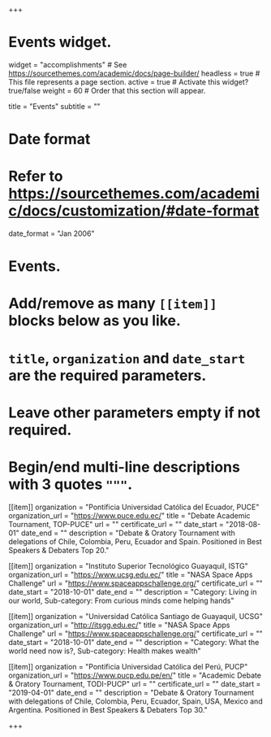+++
# Events widget.
widget = "accomplishments"  # See https://sourcethemes.com/academic/docs/page-builder/
headless = true  # This file represents a page section.
active = true  # Activate this widget? true/false
weight = 60  # Order that this section will appear.

title = "Events"
subtitle = ""

# Date format
#   Refer to https://sourcethemes.com/academic/docs/customization/#date-format
date_format = "Jan 2006"

# Events.
#   Add/remove as many `[[item]]` blocks below as you like.
#   `title`, `organization` and `date_start` are the required parameters.
#   Leave other parameters empty if not required.
#   Begin/end multi-line descriptions with 3 quotes `"""`.

[[item]]
  organization = "Pontificia Universidad Católica del Ecuador, PUCE"
  organization_url = "https://www.puce.edu.ec/"
  title = "Debate Academic Tournament, TOP-PUCE"
  url = ""
  certificate_url = ""
  date_start = "2018-08-01"
  date_end = ""
  description = "Debate & Oratory Tournament with delegations of Chile, Colombia, Peru, Ecuador and Spain. Positioned in Best Speakers & Debaters Top 20."

[[item]]
  organization = "Instituto Superior Tecnológico Guayaquil, ISTG"
  organization_url = "https://www.ucsg.edu.ec/"
  title = "NASA Space Apps Challenge"
  url = "https://www.spaceappschallenge.org/"
  certificate_url = ""
  date_start = "2018-10-01"
  date_end = ""
  description = "Category: Living in our world, Sub-category: From curious minds come helping hands"

[[item]]
  organization = "Universidad Católica Santiago de Guayaquil, UCSG"
  organization_url = "http://itsgg.edu.ec/"
  title = "NASA Space Apps Challenge"
  url = "https://www.spaceappschallenge.org/"
  certificate_url = ""
  date_start = "2018-10-01"
  date_end = ""
  description = "Category: What the world need now is?, Sub-category: Health makes wealth"
  
[[item]]
  organization = "Pontificia Universidad Católica del Perú, PUCP"
  organization_url = "https://www.pucp.edu.pe/en/"
  title = "Academic Debate & Oratory Tournament, TODI-PUCP"
  url = ""
  certificate_url = ""
  date_start = "2019-04-01"
  date_end = ""
  description = "Debate & Oratory Tournament with delegations of Chile, Colombia, Peru, Ecuador, Spain, USA, Mexico and Argentina. Positioned in Best Speakers & Debaters Top 30."

+++
